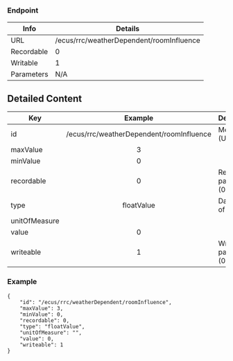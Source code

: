 # 



### Endpoint

| Info  | Details |
| ------------- | ------------- |
| URL   | /ecus/rrc/weatherDependent/roomInfluence   |
| Recordable   | 0   |
| Writable   | 1   |
| Parameters  | N/A  |

## Detailed Content

|  Key  | Example | Description |
| ------------- | :------: | ------------------------------ |
|  id | /ecus/rrc/weatherDependent/roomInfluence | Message ID (URL) |
|  maxValue | 3 |  |
|  minValue | 0 |  |
|  recordable | 0 | Recordable parameter (0=No) |
|  type | floatValue | Data type of value |
|  unitOfMeasure |  |  |
|  value | 0 |  |
|  writeable | 1 | Writable parameter (0=No) |

### Example
```
{
    "id": "/ecus/rrc/weatherDependent/roomInfluence",
    "maxValue": 3,
    "minValue": 0,
    "recordable": 0,
    "type": "floatValue",
    "unitOfMeasure": "",
    "value": 0,
    "writeable": 1
}
```
